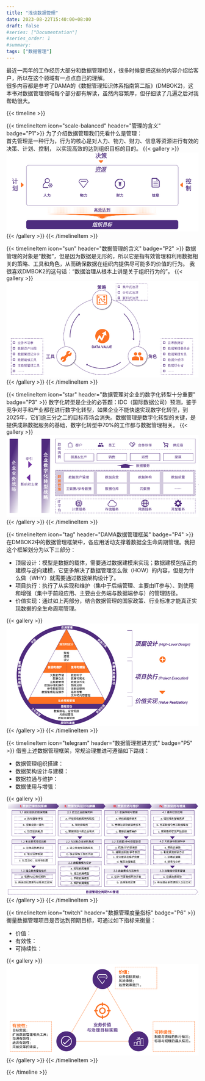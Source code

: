 ```yaml
---
title: "浅谈数据管理"
date: 2023-08-22T15:40:00+08:00
draft: false
#series: ["Documentation"]
#series_order: 1
#summary: 
tags: ["数据管理"]
---
```


最近一两年的工作经历大部分和数据管理相关，很多时候要把这些的内容介绍给客户，所以在这个领域有一点点自己的理解。  
很多内容都是参考了DAMA的《数据管理知识体系指南第二版》(DMBOK2)，这本书对数据管理领域每个部分都有解读，虽然内容繁厚，但仔细读了几遍之后对我帮助很大。

{{< timeline >}}

{{< timelineItem icon="scale-balanced" header="管理的含义" badge="P1">}}
为了介绍数据管理我们先看什么是管理：  
首先管理是一种行为，行为的核心是对人力、物力、财力、信息等资源进行有效的决策、计划、控制，
以实现高效的达到组织目标的目的。
{{< gallery >}}
  <img src="管理的含义.jpg" />
{{< /gallery >}}
{{< /timelineItem >}}

{{< timelineItem icon="sun" header="数据管理的含义" badge="P2" >}}
数据管理的对象是“数据”，但是因为数据是无形的，所以它是指有效管理和利用数据相关的策略、工具和角色，从而确保数据在组织内提供尽可能多的价值的行为。
我很喜欢DMBOK2的这句话：“数据治理从根本上讲是关于组织行为的”。
{{< gallery >}}
  <img src="数据管理的含义.jpg" />
{{< /gallery >}}
{{< /timelineItem >}}

{{< timelineItem icon="star" header="数据管理对企业的数字化转型十分重要" badge="P3" >}}
数字化转型是企业的必答题：IDC（国际数据公司）预测，鉴于竞争对手和产业都在进行数字化转型，如果企业不能快速实现数字化转型，到2025年，它们逾三分之二的目标市场会消失。数据管理是数字化转型的关键，是提供成熟数据服务的基础，数字化转型中70%的工作都与数据管理相关。
{{< gallery >}}
  <img src="数据管理与数字化转型.jpg" />
{{< /gallery >}}
{{< /timelineItem >}}

{{< timelineItem icon="tag" header="DAMA数据管理框架" badge="P4" >}}
在DMBOK2中的数据管理框架中，各应用活动支撑着数据全生命周期管理。我把这个框架划分为以下三部分：
<ul>
  <li>顶层设计：模型是数据的载体，需要通过数据建模来实现；数据建模包括正向建模与逆向建模，它更多解决了数据管理怎么做（HOW）的内容，但是为什么做（WHY）就需要通过数据架构设计了。</li>
  <li>项目执行：执行了从实现和维护（集中于后端管理、主要由IT参与）、到使用和增强（集中于前段应用、主要由业务端与数据端参与）的管理路径。</li>
  <li>价值实现：通过如上两部分，结合数据管理的国家政策、行业标准才能真正实现数据的全生命周期管理。</li>
</ul>

{{< gallery >}}
  <img src="数据管理框架.jpg" />
{{< /gallery >}}
{{< /timelineItem >}}

{{< timelineItem icon="telegram" header="数据管理推进方式" badge="P5" >}}
借鉴上述数据管理框架，常规治理推进可遵循如下路线：
<ul>
  <li>数据管理组织搭建：</li>
  <li>数据架构设计与建模：</li>
  <li>数据拉通与维护：</li>
  <li>数据使用与增强：</li>
</ul>
{{< gallery >}}
  <img src="推进方式.jpg" />
{{< /gallery >}}
{{< /timelineItem >}}

{{< timelineItem icon="twitch" header="数据管理度量指标" badge="P6" >}}
衡量数据管理项目是否达到预期目标，可通过如下指标来衡量：
<ul>
  <li>价值：</li>
  <li>有效性：</li>
  <li>可持续性：</li>
</ul>
{{< gallery >}}
  <img src="衡量指标.jpg" />
{{< /gallery >}}
{{< /timelineItem >}}

{{< /timeline >}}









